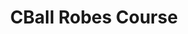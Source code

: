 ---
pid: rs144
title: CBall Robes Course
location_transcription: City Park
coordinates: "[-75.171817849611, 39.949424419148]"
zipcode: '19140'
gen_neighborhood: North Philadelphia
neighborhood: Hunting Park
outside_phl: 
age: '23'
age_range: 20-29
instagram: 
image_file_name: rs_144.jpg
proposal_transcription: Ropes course/2p line
topic: 
topic_summary: 
type: 
keywords_other: 
credit: Christina Bull
image_labels: 
twitter: 
facebook: 
permalink: "/monuments/rs144/"
layout: item-page
---